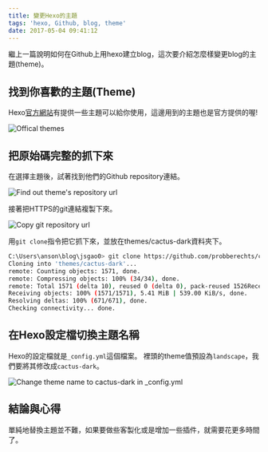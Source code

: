 ```yaml
---
title: 變更Hexo的主題
tags: 'hexo, Github, blog, theme'
date: 2017-05-04 09:41:12
---
```


繼上一篇說明如何在Github上用hexo建立blog，這次要介紹怎麼樣變更blog的主題(theme)。


## 找到你喜歡的主題(Theme)
Hexo[官方網站](https://hexo.io/themes/)有提供一些主題可以給你使用，這邊用到的主題也是官方提供的喔!

![Offical themes](/images/change-blog-theme-official-themes.png)

## 把原始碼完整的抓下來
在選擇主題後，試著找到他們的Github repository連結。

![Find out theme's repository url](/images/change-blog-theme-find-repository-url.png)

接著把HTTPS的git連結複製下來。

![Copy git repository url](/images/change-blog-theme-copy-repository-url.png)

用`git clone`指令把它抓下來，並放在themes/cactus-dark資料夾下。
``` bash
C:\Users\anson\blog\jsgao0> git clone https://github.com/probberechts/cactus-dark.git themes/cactus-dark
Cloning into 'themes/cactus-dark'...
remote: Counting objects: 1571, done.
remote: Compressing objects: 100% (34/34), done.
remote: Total 1571 (delta 10), reused 0 (delta 0), pack-reused 1526Receiving objects:  99% (1556/1571), 5.29 MiB | 542.00 KiB/s
Receiving objects: 100% (1571/1571), 5.41 MiB | 539.00 KiB/s, done.
Resolving deltas: 100% (671/671), done.
Checking connectivity... done.

```

## 在Hexo設定檔切換主題名稱
Hexo的設定檔就是`_config.yml`這個檔案。 裡頭的theme值預設為`landscape`，我們要將其修改成`cactus-dark`。

![Change theme name to cactus-dark in _config.yml](/images/change-blog-theme-modify-config.png)

## 結論與心得
單純地替換主題並不難，如果要做些客製化或是增加一些插件，就需要花更多時間了。